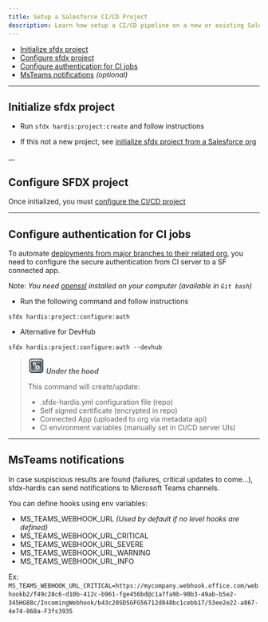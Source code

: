 ```yaml
---
title: Setup a Salesforce CI/CD Project
description: Learn how setup a CI/CD pipeline on a new or existing Salesforce project
---
```

<!-- markdownlint-disable MD013 -->

- [Initialize sfdx project](#initialize-sfdx-project)
- [Configure sfdx project](#configure-sfdx-project)
- [Configure authentication for CI jobs](#configure-authentication-for-ci-jobs)
- [MsTeams notifications](#msteams-notifications) _(optional)_

___

## Initialize sfdx project

- Run `sfdx hardis:project:create` and follow instructions

- If this not a new project, see [initialize sfdx project from a Salesforce org](salesforce-ci-cd-setup-existing-org.md)

__

## Configure SFDX project

Once initialized, you must [configure the CI/CD project](salesforce-ci-cd-config-home.md)

___

## Configure authentication for CI jobs

To automate [deployments from major branches to their related org](salesforce-ci-cd-deploy-major-branches/), you need to configure the secure authentication from CI server to a SF connected app.

Note: _You need [openssl](https://www.openssl.org/) installed on your computer (available in `Git bash`)_

- Run the following command and follow instructions

```shell
sfdx hardis:project:configure:auth
```

- Alternative for DevHub

```shell
sfdx hardis:project:configure:auth --devhub
```

> ![Under the hood](assets/images/engine.png) **_Under the hood_**
>
> This command will create/update:
>
> - .sfdx-hardis.yml configuration file (repo)
> - Self signed certificate (encrypted in repo)
> - Connected App (uploaded to org via metadata api)
> - CI environment variables (manually set in CI/CD server UIs)

___

## MsTeams notifications

In case suspiscious results are found (failures, critical updates to come...), sfdx-hardis can send notifications to Microsoft Teams channels.

You can define hooks using env variables:

- MS_TEAMS_WEBHOOK_URL _(Used by default if no level hooks are defined)_
- MS_TEAMS_WEBHOOK_URL_CRITICAL
- MS_TEAMS_WEBHOOK_URL_SEVERE
- MS_TEAMS_WEBHOOK_URL_WARNING
- MS_TEAMS_WEBHOOK_URL_INFO

Ex: `MS_TEAMS_WEBHOOK_URL_CRITICAL=https://mycompany.webhook.office.com/webhookb2/f49c28c6-d10b-412c-b961-fge456bd@c1a7fa9b-90b3-49ab-b5e2-345HG88c/IncomingWebhook/b43c20SDSGFG56712d848bc1cebb17/53ee2e22-a867-4e74-868a-F3fs3935`

